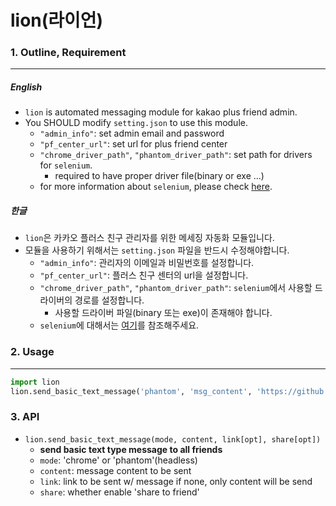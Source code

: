 # lion(라이언)
### 1. Outline, Requirement
* * *
##### English
* `lion` is automated messaging module for kakao plus friend admin. 
* You SHOULD modify `setting.json` to use this module.
  * `"admin_info"`: set admin email and password
  * `"pf_center_url"`: set url for plus friend center
  * `"chrome_driver_path"`, `"phantom_driver_path"`: set path for drivers for `selenium`.
    * required to have proper driver file(binary or exe ...) 
  * for more information about `selenium`, please check [here](http://www.seleniumhq.org/).

##### 한글
* `lion`은 카카오 플러스 친구 관리자를 위한 메세징 자동화 모듈입니다.
* 모듈을 사용하기 위해서는 `setting.json` 파일을 반드시 수정해야합니다.
  * `"admin_info"`: 관리자의 이메일과 비밀번호를 설정합니다.
  * `"pf_center_url"`: 플러스 친구 센터의 url을 설정합니다.
  * `"chrome_driver_path"`, `"phantom_driver_path"`: `selenium`에서 사용할 드라이버의 경로를 설정합니다.
    * 사용할 드라이버 파일(binary 또는 exe)이 존재해야 합니다.
  * `selenium`에 대해서는 [여기](http://www.seleniumhq.org/)를 참조해주세요.
    
  
### 2. Usage
* * *
```python
import lion
lion.send_basic_text_message('phantom', 'msg_content', 'https://github.com/goofcode')
```

### 3. API
* `lion.send_basic_text_message(mode, content, link[opt], share[opt])`
    * **send basic text type message to all friends**
    * `mode`: 'chrome' or 'phantom'(headless)
    * `content`: message content to be sent
    * `link`: link to be sent w/ message if none, only content will be send
    * `share`: whether enable 'share to friend'
